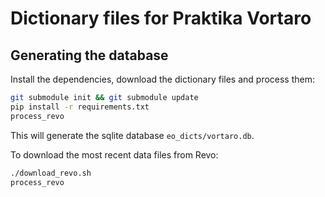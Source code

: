 # Dictionary files for Praktika Vortaro

## Generating the database

Install the dependencies, download the dictionary files and process them:

```bash
git submodule init && git submodule update
pip install -r requirements.txt
process_revo
```

This will generate the sqlite database `eo_dicts/vortaro.db`.

To download the most recent data files from Revo:

```bash
./download_revo.sh
process_revo
```
